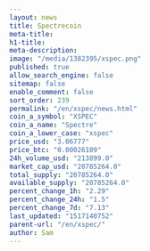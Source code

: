 ```yaml
---
layout: news
title: Spectrecoin
meta-title: 
h1-title: 
meta-description: 
image: "/media/1382395/xspec.png"
published: true
allow_search_engine: false
sitemap: false
enable_comment: false
sort_order: 239
permalink: "/en/xspec/news.html"
coin_a_symbol: "XSPEC"
coin_a_name: "Spectre"
coin_a_lower_case: "xspec"
price_usd: "3.06777"
price_btc: "0.00026109"
24h_volume_usd: "213899.0"
market_cap_usd: "20785264.0"
total_supply: "20785264.0"
available_supply: "20785264.0"
percent_change_1h: "2.29"
percent_change_24h: "1.5"
percent_change_7d: "7.13"
last_updated: "1517140752"
parent-url: "/en/xspec/"
author: Sam
---
```


